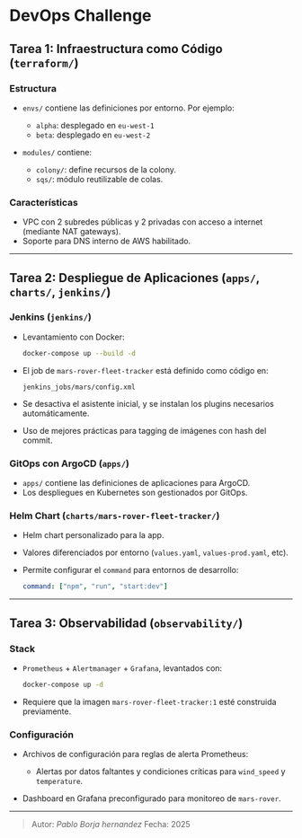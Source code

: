 # DevOps Challenge

## Tarea 1: Infraestructura como Código (`terraform/`)

### Estructura

* `envs/` contiene las definiciones por entorno. Por ejemplo:

  * `alpha`: desplegado en `eu-west-1`
  * `beta`: desplegado en `eu-west-2`
* `modules/` contiene:

  * `colony/`: define recursos de la colony.
  * `sqs/`: módulo reutilizable de colas.

### Características

* VPC con 2 subredes públicas y 2 privadas con acceso a internet (mediante NAT gateways).
* Soporte para DNS interno de AWS habilitado.

---

## Tarea 2: Despliegue de Aplicaciones (`apps/`, `charts/`, `jenkins/`)

### Jenkins (`jenkins/`)

* Levantamiento con Docker:

  ```bash
  docker-compose up --build -d
  ```
* El job de `mars-rover-fleet-tracker` está definido como código en:

  ```
  jenkins_jobs/mars/config.xml
  ```
* Se desactiva el asistente inicial, y se instalan los plugins necesarios automáticamente.
* Uso de mejores prácticas para tagging de imágenes con hash del commit.

### GitOps con ArgoCD (`apps/`)

* `apps/` contiene las definiciones de aplicaciones para ArgoCD.
* Los despliegues en Kubernetes son gestionados por GitOps.

### Helm Chart (`charts/mars-rover-fleet-tracker/`)

* Helm chart personalizado para la app.
* Valores diferenciados por entorno (`values.yaml`, `values-prod.yaml`, etc).
* Permite configurar el `command` para entornos de desarrollo:

  ```yaml
  command: ["npm", "run", "start:dev"]
  ```

---

## Tarea 3: Observabilidad (`observability/`)

### Stack

* `Prometheus` + `Alertmanager` + `Grafana`, levantados con:

  ```bash
  docker-compose up -d
  ```
* Requiere que la imagen `mars-rover-fleet-tracker:1` esté construida previamente.

### Configuración

* Archivos de configuración para reglas de alerta Prometheus:

  * Alertas por datos faltantes y condiciones críticas para `wind_speed` y `temperature`.
* Dashboard en Grafana preconfigurado para monitoreo de `mars-rover`.

---

> Autor: *Pablo Borja hernandez*
> Fecha: 2025
